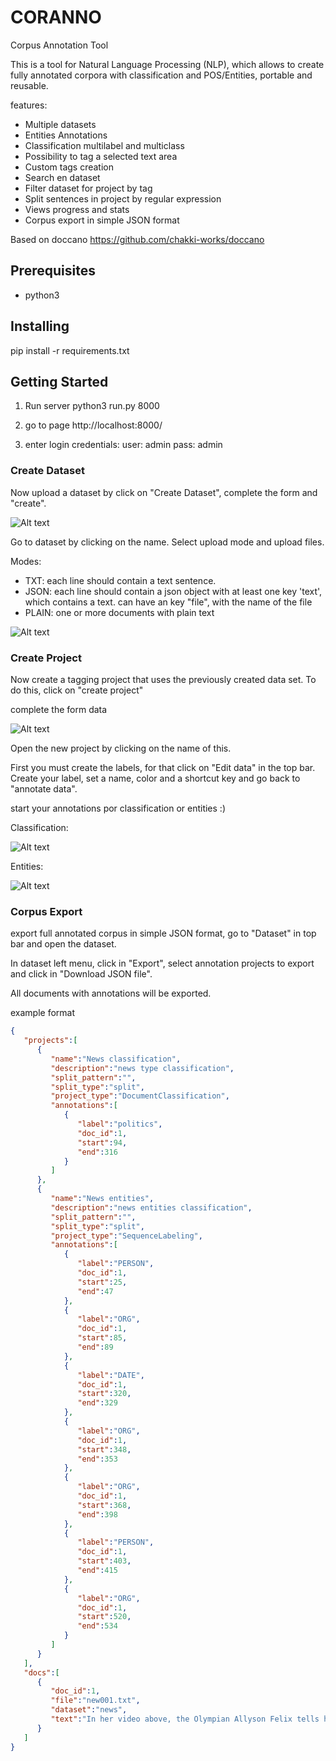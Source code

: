 # CORANNO
Corpus Annotation Tool

This is a tool for Natural Language Processing (NLP), which allows to create fully annotated corpora with classification and POS/Entities, portable and reusable.

features:
- Multiple datasets
- Entities Annotations
- Classification multilabel and multiclass
- Possibility to tag a selected text area
- Custom tags creation
- Search en dataset
- Filter dataset for project by tag
- Split sentences in project by regular expression
- Views progress and stats
- Corpus export in simple JSON format

Based on doccano https://github.com/chakki-works/doccano

## Prerequisites

- python3


## Installing

pip install -r requirements.txt


## Getting Started

1. Run server
python3 run.py 8000

2. go to page
http://localhost:8000/

3. enter login credentials:
user: admin
pass: admin

### Create Dataset

Now upload a dataset by click on "Create Dataset", complete the form and "create".

![Alt text](doc/dataset_view.png?raw=true "Create dataset")

Go to dataset by clicking on the name. Select upload mode and upload files.

Modes:
- TXT: each line should contain a text sentence.
- JSON: each line should contain a json object with at least one key 'text', which contains a text. can have an key "file", with the name of the file
- PLAIN: one or more documents with plain text


![Alt text](doc/dataset_uploads.png?raw=true "Dataset files")

### Create Project

Now create a tagging project that uses the previously created data set. To do this, click on "create project"

complete the form data

![Alt text](doc/create_project.png?raw=true "Create project")

Open the new project by clicking on the name of this.

First you must create the labels, for that click on "Edit data" in the top bar. Create your label, set a name, color and a shortcut key and go back to "annotate data".

start your annotations por classification or entities :)

Classification:

![Alt text](doc/classification.png?raw=true "classification")

Entities:

![Alt text](doc/entities.png?raw=true "entities")

### Corpus Export

export full annotated corpus in simple JSON format, go to "Dataset" in top bar and open the dataset.

In dataset left menu, click in "Export", select annotation projects to export and click in "Download JSON file".

All documents with annotations will be exported.

example format

```json
{
   "projects":[
      {
         "name":"News classification",
         "description":"news type classification",
         "split_pattern":"",
         "split_type":"split",
         "project_type":"DocumentClassification",
         "annotations":[
            {
               "label":"politics",
               "doc_id":1,
               "start":94,
               "end":316
            }
         ]
      },
      {
         "name":"News entities",
         "description":"news entities classification",
         "split_pattern":"",
         "split_type":"split",
         "project_type":"SequenceLabeling",
         "annotations":[
            {
               "label":"PERSON",
               "doc_id":1,
               "start":25,
               "end":47
            },
            {
               "label":"ORG",
               "doc_id":1,
               "start":85,
               "end":89
            },
            {
               "label":"DATE",
               "doc_id":1,
               "start":320,
               "end":329
            },
            {
               "label":"ORG",
               "doc_id":1,
               "start":348,
               "end":353
            },
            {
               "label":"ORG",
               "doc_id":1,
               "start":368,
               "end":398
            },
            {
               "label":"PERSON",
               "doc_id":1,
               "start":403,
               "end":415
            },
            {
               "label":"ORG",
               "doc_id":1,
               "start":520,
               "end":534
            }
         ]
      }
   ],
   "docs":[
      {
         "doc_id":1,
         "file":"new001.txt",
         "dataset":"news",
         "text":"In her video above, the Olympian Allyson Felix tells her story around pregnancy and Nike.\r\n\r\nIve always known that expressing myself could hurt my career. Ive tried not to show emotion, to anticipate what people expect from me and to do it. I dont like to let people down. But you cant change anything with silence.\r\n\r\nLast week, two of my former Nike teammates, the Olympian runners Alysia Montao and Kara Goucher, heroically broke their nondisclosure agreements with the company to share their pregnancy stories in a New York Times investigation.\r\n\r\nThey told stories we athletes know are true, but have been too scared to tell publicly: If we have children, we risk pay cuts from our sponsors during pregnancy and afterward. Its one example of a sports industry where the rules are still mostly made for and by men.\r\n"
      }
   ]
}
```













